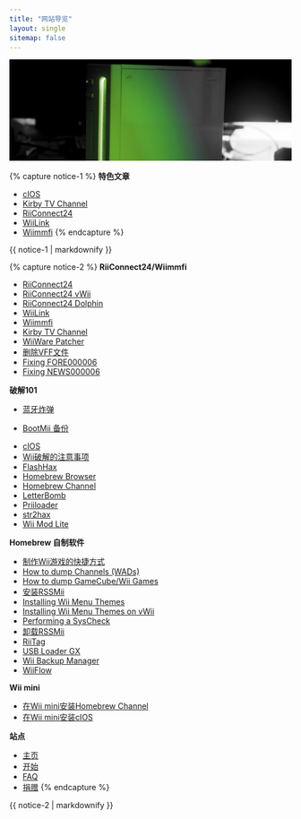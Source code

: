 ```yaml
---
title: "网站导览"
layout: single
sitemap: false
---
```


![Wii教程](/images/WiiTutorials.jpg)

{% capture notice-1 %}
**特色文章**

+ [cIOS](cios)
+ [Kirby TV Channel](kirby-tv)
+ [RiiConnect24](riiconnect24)
+ [WiiLink](wiilink)
+ [Wiimmfi](wiimmfi)
{% endcapture %}
<div class="notice--info">{{ notice-1 | markdownify }}</div>

{% capture notice-2 %}
**RiiConnect24/Wiimmfi**
+ [RiiConnect24](riiconnect24)
+ [RiiConnect24 vWii](riiconnect24-vwii)
+ [RiiConnect24 Dolphin](riiconnect24-dolphin)
+ [WiiLink](wiilink)
+ [Wiimmfi](wiimmfi)
+ [Kirby TV Channel](kirby-tv)
+ [WiiWare Patcher](wiiwarepatcher)
+ [删除VFF文件](deleting-vffs)
+ [Fixing FORE000006](riiconnect24-batteryfix)
+ [Fixing NEWS000006](news000006)

**破解101**
+ [蓝牙炸弹](bluebomb)
* [BootMii 备份](bootmii)
+ [cIOS](cios)
+ [Wii破解的注意事项](dosanddonts)
+ [FlashHax](flashhax)
+ [Homebrew Browser](hbb)
+ [Homebrew Channel](hbc)
+ [LetterBomb](letterbomb)
+ [Priiloader](priiloader)
+ [str2hax](str2hax)
+ [Wii Mod Lite](wiimodlite)

**Homebrew 自制软件**
+ [制作Wii游戏的快捷方式](wiigsc)
+ [How to dump Channels (WADs)](dump-wads)
+ [How to dump GameCube/Wii Games](dump-games)
+ [安装RSSMii](rssmii)
+ [Installing Wii Menu Themes](themes)
+ [Installing Wii Menu Themes on vWii](themes-vwii)
+ [Performing a SysCheck](syscheck)
+ [卸载RSSMii](rssmii-remove)
+ [RiiTag](riitag)
+ [USB Loader GX](usbloadergx)
+ [Wii Backup Manager](wiibackupmanager)
+ [WiiFlow](wiiflow)

**Wii mini**
+ [在Wii mini安装Homebrew Channel](hbc-mini)
+ [在Wii mini安装cIOS](cios-mini)

**站点**
+ [主页](/)
+ [开始](开始)
+ [FAQ](faq)
+ [捐赠](donations)
{% endcapture %}
<div class="notice--primary">{{ notice-2 | markdownify }}</div>
